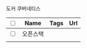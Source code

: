 도커 쿠버네티스 

| <input type="checkbox"/> | Name     | Tags | Url |
| ------------------------ | -------- | ---- | --- |
| <input type="checkbox"/> | 오픈스택 |      |     |
|                          |          |      |     |

